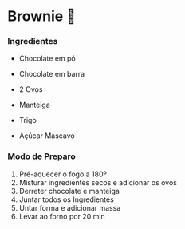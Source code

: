 # Brownie :chocolate_bar:



### Ingredientes

- Chocolate em pó

- Chocolate em barra

- 2 Ovos

- Manteiga

- Trigo

- Açúcar Mascavo

  

### Modo de Preparo

1. Pré-aquecer o fogo a 180º 
2. Misturar ingredientes secos e adicionar os ovos
3. Derreter chocolate e manteiga
4. Juntar todos os Ingredientes
5. Untar forma e adicionar massa
6. Levar ao forno por 20 min